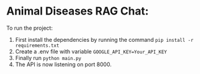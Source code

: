 # Animal Diseases RAG Chat:
To run the project:

1. First install the dependencies by running the command `pip install -r requirements.txt`
2. Create a .env file with variable `GOOGLE_API_KEY=Your_API_KEY`
3. Finally run `python main.py`
4. The API is now listening on port 8000.
